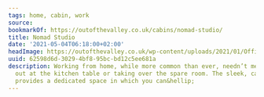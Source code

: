 ```yaml
---
tags: home, cabin, work
source:
bookmarkOf: https://outofthevalley.co.uk/cabins/nomad-studio/
title: Nomad Studio
date: '2021-05-04T06:18:00+02:00'
headImage: https://outofthevalley.co.uk/wp-content/uploads/2021/01/Office2.jpg
uuid: 62598d6d-3029-4bf8-95bc-bd12c5ee681a
description: Working from home, while more common than ever, needn’t mean camping
  out at the kitchen table or taking over the spare room. The sleek, calm Studio Nomad
  provides a dedicated space in which you can&hellip;
---
```


